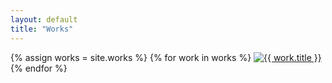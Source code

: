 ```yaml
---
layout: default
title: "Works"
---
```


<div class="works-grid">
{% assign works = site.works %}
{% for work in works %}
  <a href="{{ work.url }}" class="work-item">
    <img src="{{ work.thumbnail }}" alt="{{ work.title }}">
  </a>
{% endfor %}
</div>